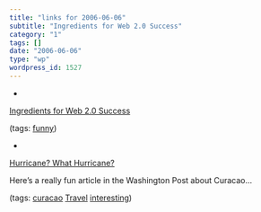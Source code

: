 ```yaml
---
title: "links for 2006-06-06"
subtitle: "Ingredients for Web 2.0 Success"
category: "1"
tags: []
date: "2006-06-06"
type: "wp"
wordpress_id: 1527
---
```

- 
[Ingredients for Web 2.0 Success](http://notabug.com/w2/)

(tags: [funny](http://del.icio.us/pitosalas/funny))

- 
[Hurricane? What Hurricane?](http://www.washingtonpost.com/wp-dyn/content/article/2006/06/02/AR2006060200501.html)

Here’s a really fun article in the Washington Post about Curacao…

(tags: [curacao](http://del.icio.us/pitosalas/curacao) [Travel](http://del.icio.us/pitosalas/Travel) [interesting](http://del.icio.us/pitosalas/interesting))